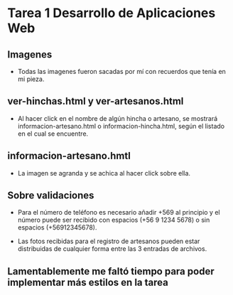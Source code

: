 # Tarea 1 Desarrollo de Aplicaciones Web

## Imagenes

- Todas las imagenes fueron sacadas por mí con recuerdos que tenía en mi pieza.

## ver-hinchas.html y ver-artesanos.html

- Al hacer click en el nombre de algún hincha o artesano, se mostrará informacion-artesano.html o informacion-hincha.html, según el listado en el cual se encuentre.

## informacion-artesano.hmtl

- La imagen se agranda y se achica al hacer click sobre ella.

## Sobre validaciones

- Para el número de teléfono es necesario añadir +569 al principio y el número puede ser recibido con espacios (+56 9 1234 5678) o sin espacios (+56912345678).

- Las fotos recibidas para el registro de artesanos pueden estar distribuidas de cualquier forma entre las 3 entradas de archivos.

## Lamentablemente me faltó tiempo para poder implementar más estilos en la tarea
